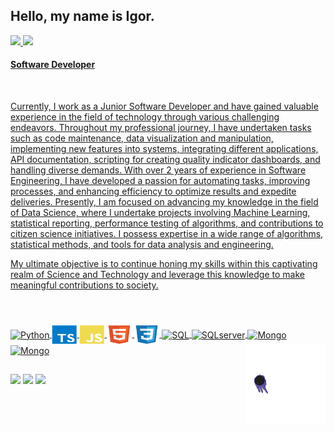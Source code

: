 ## Hello, my name is Igor.
 <div>
  <a href="https://github.com/ideapls">
  <img height="180em" src="https://github-readme-stats.vercel.app/api?username=ideapls&show_icons=true&theme=merko"/>
  <img height="180em" src="https://github-readme-stats.vercel.app/api/top-langs/?username=ideapls&layout=compact&langs_count=7&theme=merko"/>
</div>

 <div>
  <h4>Software Developer</h4>
  <br>
   <p>Currently, I work as a Junior Software Developer and have gained valuable experience in the field of technology through various challenging endeavors. Throughout my professional journey, I have undertaken tasks such as code maintenance, data visualization and manipulation, implementing new features into systems, integrating different applications, API documentation, scripting for creating quality indicator dashboards, and handling diverse demands. With over 2 years of experience in Software Engineering, I have developed a passion for automating tasks, improving processes, and enhancing efficiency to optimize results and expedite deliveries. Presently, I am focused on advancing my knowledge in the field of Data Science, where I undertake projects involving Machine Learning, statistical reporting, performance testing of algorithms, and contributions to citizen science initiatives. I possess expertise in a wide range of algorithms, statistical methods, and tools for data analysis and engineering.

My ultimate objective is to continue honing my skills within this captivating realm of Science and Technology and leverage this knowledge to make meaningful contributions to society.</p>
 </div>
  
  #
  
 <div style="display: inline_block"><br>
  <img align="center" alt="Python" height="30" width="40" src="https://cdn.jsdelivr.net/gh/devicons/devicon/icons/python/python-original.svg">
  <img align="center" alt="Ts" height="30" width="40" src="https://raw.githubusercontent.com/devicons/devicon/master/icons/typescript/typescript-plain.svg">
  <img align="center" alt="Js" height="30" width="40" src="https://raw.githubusercontent.com/devicons/devicon/master/icons/javascript/javascript-plain.svg">
  <img align="center" alt="HTML" height="30" width="40" src="https://raw.githubusercontent.com/devicons/devicon/master/icons/html5/html5-original.svg">
  <img align="center" alt="CSS" height="30" width="40" src="https://raw.githubusercontent.com/devicons/devicon/master/icons/css3/css3-original.svg">
  <img align="center" alt="SQL" height="30" width="40" src="https://cdn.jsdelivr.net/gh/devicons/devicon/icons/mysql/mysql-original.svg">
  <img align="center" alt="SQLserver" height="30" width="40" src="https://cdn.jsdelivr.net/gh/devicons/devicon/icons/microsoftsqlserver/microsoftsqlserver-plain.svg">
  <img align="center" alt="Mongo" height="30" width="40" src="https://cdn.jsdelivr.net/gh/devicons/devicon/icons/mongodb/mongodb-original-wordmark.svg">
  <img align="center" alt="Mongo" height="30" width="40" src="https://cdn.jsdelivr.net/gh/devicons/devicon/icons/java/java-original.svg">
  <img align="right" alt="gif" height="128" width="128" src="https://github.com/ideapls/IgorMolina/blob/main/images/5RTG.gif">     
</div>
 
 ##
 
 <div> 
  <a href="https://www.instagram.com/iamigormolina/" target="_blank"><img src="https://img.shields.io/badge/-Instagram-%23E4405F?style=for-the-badge&logo=instagram&logoColor=white" target="_blank"></a> 
  <a href = "mailto:igordsmolina@gmail.com"><img src="https://img.shields.io/badge/-Gmail-%23333?style=for-the-badge&logo=gmail&logoColor=white" target="_blank"></a>
  <a href="https://www.linkedin.com/in/igor-m-364748b6/" target="_blank"><img src="https://img.shields.io/badge/-LinkedIn-%230077B5?style=for-the-badge&logo=linkedin&logoColor=white" target="_blank"></a> 
</div>
